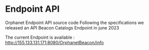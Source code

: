 # Endpoint API
Orphanet Endpoint API  source code
Following the specifications we released an API Beacon Catalogs Endpoint in june 2023

The current Endpoint is available :
http://155.133.131.171:8080/OrphanetBeacon/info
